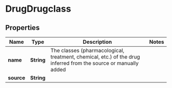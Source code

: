 # DrugDrugclass

## Properties
Name | Type | Description | Notes
------------ | ------------- | ------------- | -------------
**name** | **String** | The classes (pharmacological, treatment, chemical, etc.) of the drug inferred from the source or manually added | 
**source** | **String** |  | 
